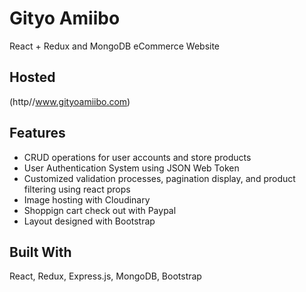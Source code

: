 # Gityo Amiibo

React + Redux and MongoDB eCommerce Website

## Hosted

(http//www.gityoamiibo.com)

## Features

- CRUD operations for user accounts and store products
- User Authentication System using JSON Web Token
- Customized validation processes, pagination display, and product filtering using react props
- Image hosting with Cloudinary
- Shoppign cart check out with Paypal
- Layout designed with Bootstrap

## Built With

React, Redux, Express.js, MongoDB, Bootstrap
